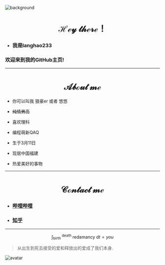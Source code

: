 ![background](https://github.com/langhao233/langhao233/assets/139731149/14fdf79f-4ff7-4c80-bb1b-c3e7dfb21234)


# $$\mathcal{Hey} \ \mathcal{there} \mathfrak{！} $$
* ### 我是langhao233
### 欢迎来到我的GitHub主页!

---
# $$\mathcal{About} \ \mathcal{me}  $$
+ 你可以叫我 狼豪er 或者 悠悠

+ ~~纯情男高~~

+ 喜欢理科

+ 编程萌新QAQ

+ 生于3月11日

+ 现居中国福建

+ 热爱美好的事物
---
# $$\mathcal{Contact} \ \mathcal{me}  $$
+ ### [哔哩哔哩](https://space.bilibili.com/525731069 "狼豪er")

+ ### [知乎](https://www.zhihu.com/people/97-84-59-97-59 "狼豪er")



---
$$\int_{\text {birth }}^{\text {death }} \text { redamancy } \mathrm{d} t=y o u$$
>从出生到死去接受的爱和释放出的爱成了我们本身.

![avatar](https://github.com/langhao233/langhao233/assets/139731149/c938f12f-2e2c-4a61-9fe2-506a79047b20)



